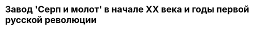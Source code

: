---
title: "Завод 'Серп и молот' в начале ХХ века и годы первой русской революции"
js: "/js"
css: "/css/base.css"
draft: false
description: "Московский металлический завод, в последствие ставший заводом 'Серп и молот', в начале ХХ века. Годы первой ревообции 1905 г. и период первой мировой войны"
partial: "chapter_2.html"
type: "django_html"
order: 2
---
